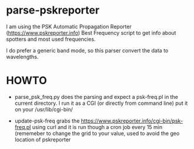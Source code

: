 # parse-pskreporter

I am using the PSK Automatic Propagation Reporter (https://www.pskreporter.info) Best Frequency script
to get info about spotters and most used frequencies.

I do prefer a generic band mode, so this parser convert the data to wavelengths.

# HOWTO
* parse_psk_freq.py does the parsing and expect a psk-freq.pl in the current directory. I run it as a CGI (or directly from command line) put it on your /usr/lib/cgi-bin/

* update-psk-freq grabs the https://www.pskreporter.info/cgi-bin/psk-freq.pl using curl and it is run though a cron job every 15 min (rememeber to change the grid to your value, used to avoid the geo location of pskreporter
